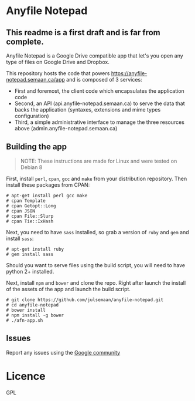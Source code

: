 # Anyfile Notepad

## This readme is a first draft and is far from complete.

Anyfile Notepad is a Google Drive compatible app that let's you open any type of files on Google Drive and Dropbox.

This repository hosts the code that powers https://anyfile-notepad.semaan.ca/app and is composed of 3 services:
- First and foremost, the client code which encapsulates the application code
- Second, an API (api.anyfile-notepad.semaan.ca) to serve the data that backs the application (syntaxes, extensions and mime types configuration)
- Third, a simple administrative interface to manage the three resources above (admin.anyfile-notepad.semaan.ca)

## Building the app

> NOTE: These instructions are made for Linux and were tested on Debian 8

First, install `perl`, `cpan`, `gcc` and `make` from your distribution repository. Then install these packages from CPAN:

```
# apt-get install perl gcc make
# cpan Template
# cpan Getopt::Long
# cpan JSON
# cpan File::Slurp
# cpan Tie::IxHash
```

Next, you need to have `sass` installed, so grab a version of `ruby` and `gem` and install `sass`:
```
# apt-get install ruby
# gem install sass
```

Should you want to serve files using the build script, you will need to have python 2+ installed.

Next, install `npm` and `bower` and clone the repo.
Right after launch the install of the assets of the app and launch the build script.

```
# git clone https://github.com/julsemaan/anyfile-notepad.git
# cd anyfile-notepad
# bower install
# npm install -g bower
# ./afn-app.sh
```

## Issues

Report any issues using the [Google community](http://bit.ly/afn-community)

# Licence

GPL
